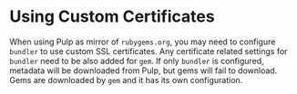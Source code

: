 # Using Custom Certificates

When using Pulp as mirror of `rubygems.org`, you may need to configure `bundler` to use custom SSL certificates.
Any certificate related settings for `bundler` need to be also added for `gem`.
If only `bundler` is configured, metadata will be downloaded from Pulp, but gems will fail to download.
Gems are downloaded by `gem` and it has its own configuration.
